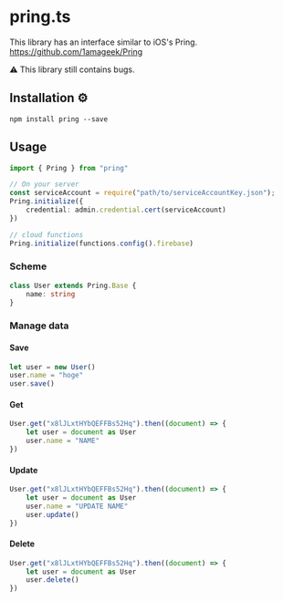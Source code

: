 # pring.ts

This library has an interface similar to iOS's Pring.
https://github.com/1amageek/Pring

⚠️ This library still contains bugs.

## Installation ⚙

`npm install pring --save `


## Usage

``` typescript
import { Pring } from "pring"

// On your server
const serviceAccount = require("path/to/serviceAccountKey.json");
Pring.initialize({
    credential: admin.credential.cert(serviceAccount)
})

// cloud functions
Pring.initialize(functions.config().firebase)
```

### Scheme
``` typescript
class User extends Pring.Base {
    name: string
}
```

### Manage data

#### Save
``` typescript
let user = new User()
user.name = "hoge"
user.save()
```

#### Get
``` typescript
User.get("x8lJLxtHYbQEFFBs52Hq").then((document) => {
    let user = document as User
    user.name = "NAME"
})
```

#### Update
``` typescript
User.get("x8lJLxtHYbQEFFBs52Hq").then((document) => {
    let user = document as User
    user.name = "UPDATE NAME"
    user.update()
})
```

#### Delete
``` typescript
User.get("x8lJLxtHYbQEFFBs52Hq").then((document) => {
    let user = document as User
    user.delete()
})
```
